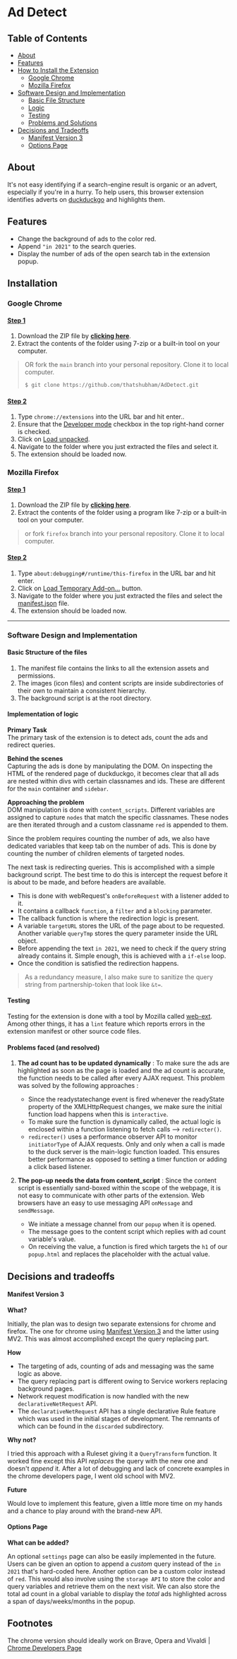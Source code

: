 # Ad Detect

## Table of Contents

- [About](#about)
- [Features](#features)
- [How to Install the Extension](#installation)
  - [Google Chrome](#google-chrome)
  - [Mozilla Firefox](#mozilla-firefox)
- [Software Design and Implementation](#software-design-and-implementation)
  - [Basic File Structure](#basic-structure-of-the-files)
  - [Logic](#implementation-of-logic)
  - [Testing](#testing)
  - [Problems and Solutions](#problems-faced-and-resolved)
- [Decisions and Tradeoffs](#decisions-and-tradeoffs)
  - [Manifest Version 3](#manifest-version-3)
  - [Options Page](#options-page)

## About

It's not easy identifying if a search-engine result is organic or an advert, especially if you're in a hurry. To help users, this browser extension identifies
adverts on [duckduckgo](https://duckduckgo.com/) and highlights them.

## Features

- Change the background of ads to the color red.
- Append `"in 2021"` to the search queries.
- Display the number of ads of the open search tab in the extension popup.

## Installation

### Google Chrome

#### <ins>Step 1<ins>

1. Download the ZIP file by [**clicking here**](https://github.com/thatshubham/AdDetect/archive/refs/heads/main.zip).
2. Extract the contents of the folder using 7-zip or a built-in tool on your computer.

> OR fork the `main` branch into your personal repository. Clone it to local computer.
>
> ```sh
> $ git clone https://github.com/thatshubham/AdDetect.git
> ```

#### <ins>Step 2<ins>

1. Type `chrome://extensions` into the URL bar and hit enter..
2. Ensure that the <ins>Developer mode</ins> checkbox in the top right-hand corner is checked.
3. Click on <ins>Load unpacked</ins>.
4. Navigate to the folder where you just extracted the files and select it.
5. The extension should be loaded now.

### Mozilla Firefox

#### <ins>Step 1<ins>

1. Download the ZIP file by [**clicking here**](https://github.com/thatshubham/AdDetect/archive/refs/heads/firefox.zip).
2. Extract the contents of the folder using a program like 7-zip or a built-in tool on your computer.

> or fork `firefox` branch into your personal repository. Clone it to local computer.

#### <ins>Step 2<ins>

1. Type `about:debugging#/runtime/this-firefox` in the URL bar and hit enter.
2. Click on <ins>Load Temporary Add-on...</ins> button.
3. Navigate to the folder where you just extracted the files and select the <ins>manifest.json</ins> file.
4. The extension should be loaded now.

---

### Software Design and Implementation

#### Basic Structure of the files

1. The manifest file contains the links to all the extension assets and permissions.
2. The images (icon files) and content scripts are inside subdirectories of their own to maintain a consistent hierarchy.
3. The background script is at the root directory.

#### Implementation of logic

**Primary Task**  
The primary task of the extension is to detect ads, count the ads and redirect queries.

**Behind the scenes**  
Capturing the ads is done by manipulating the DOM. On inspecting the HTML of the rendered page of duckduckgo, it becomes clear that all
ads are nested within divs with certain classnames and ids. These are different for the `main` container and `sidebar`.

**Approaching the problem**  
DOM manipulation is done with `content_scripts`. Different variables are assigned to capture `nodes` that match the specific classnames. These nodes are then
  iterated through and a custom classname `red` is appended to them.

Since the problem requires counting the number of ads, we also have dedicated variables that keep tab on the number of ads. This is done by counting the
  number of children elements of targeted nodes.

The next task is redirecting queries. This is accomplished with a simple background script. The best time to do this is intercept the request before it is about to be made, and before headers are available.
  - This is done with webRequest's `onBeforeRequest` with a listener added to it.
  - It contains a callback `function`, a `filter` and a `blocking` parameter.
  - The callback function is where the redirection logic is present.
  - A variable `targetURL` stores the URL of the page about to be requested. Another variable `queryTmp` stores the query parameter inside the URL object.
  - Before appending the text `in 2021`, we need to check if the query string already contains it. Simple enough, this is achieved with a `if-else` loop.
  - Once the condition is satisfied the redirection happens.
> As a redundancy measure, I also make sure to sanitize the query string from partnership-token that look like `&t=`.


#### Testing

Testing for the extension is done with a tool by Mozilla called [web-ext](https://github.com/mozilla/web-ext). Among other things, it has a `lint` feature
which reports errors in the extension manifest or other source code files.

#### Problems faced (and resolved)

1. **The ad count has to be updated dynamically** : To make sure the ads are highlighted as soon as the page is loaded and the ad count is accurate, the
   function needs to be called after every AJAX request. This problem was solved by the following approaches :

   - Since the readystatechange event is fired whenever the readyState property of the XMLHttpRequest changes, we make sure the initial function load happens
     when this is `interactive`.
   - To make sure the function is dynamically called, the actual logic is enclosed within a function listening to fetch calls -->
     `redirecter()`. 
   - `redirecter()` uses a performance observer API to monitor `initiatorType` of AJAX requests. Only and only when a call is made to the duck
     server is the main-logic function loaded. This ensures better performance as opposed to setting a timer function or adding a click based listener.

2. **The pop-up needs the data from content_script** : Since the content script is essentially sand-boxed within the scope of the webpage, it is not easy to
   communicate with other parts of the extension. Web browsers have an easy to use messaging API `onMessage` and `sendMessage`.
   - We initiate a message channel from our `popup` when it is opened.
   - The message goes to the content script which replies with ad count variable's value.
   - On receiving the value, a function is fired which targets the `h1` of our `popup.html` and replaces the placeholder with the actual value.

## Decisions and tradeoffs

#### Manifest Version 3

**What?**

Initially, the plan was to design two separate extensions for chrome and firefox. The one for chrome using
[Manifest Version 3](https://developer.chrome.com/docs/extensions/mv3/intro/) and the latter using MV2. This was almost accomplished except the query replacing
part.

**How**

- The targeting of ads, counting of ads and messaging was the same logic as above.
- The query replacing part is different owing to Service workers replacing background pages.
- Network request modification is now handled with the new `declarativeNetRequest` API.
- The `declarativeNetRequest` API has a single declarative Rule feature which was used in the initial stages of development. The remnants of which can be found
  in the `discarded` subdirectory.

**Why not?**

I tried this approach with a Ruleset giving it a `QueryTransform` function. It worked fine except this API _replaces_ the query with the new one and doesn't
_append_ it. After a lot of debugging and lack of concrete examples in the chrome developers page, I went old school with MV2.

**Future**

Would love to implement this feature, given a little more time on my hands and a chance to play around with the brand-new API.

#### Options Page

**What can be added?**

An optional `settings` page can also be easily implemented in the future. Users can be given an option to append a _custom_ query instead of the `in 2021`
that's hard-coded here. Another option can be a custom color instead of `red`. This would also involve using the `storage API` to store the color and query
variables and retrieve them on the next visit. We can also store the total ad count in a global variable to display the _total_ ads highlighted across a span of
days/weeks/months in the popup.

## Footnotes

The chrome version should ideally work on Brave, Opera and Vivaldi | [Chrome Developers Page](https://developer.chrome.com/docs/extensions/mv3/faq/#faq-dev-01)
